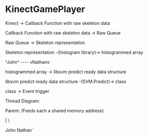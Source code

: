 KinectGamePlayer
================

Kinect -> Callback Function with raw skeleton data

Callback Function with raw skeleton data -> Raw Queue

Raw Queue -> Skeleton representation

Skeleton representation -(histogram library)-> histogrammed array

^John^ ----  vNathanv

histogrammed array -> libsvm predict ready data structure

libsvm predict ready data structure -(SVM.Predict)-> class

class -> Event trigger


Thread Diagram:

Parent: (Feeds each a shared memory address)

|       \

John    Nathan`
